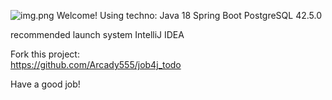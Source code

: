![img.png](img.png)
Welcome!
Using techno:
Java 18
Spring Boot
PostgreSQL 42.5.0


recommended launch system
IntelliJ IDEA


Fork this project:  
https://github.com/Arcady555/job4j_todo

Have a good job!